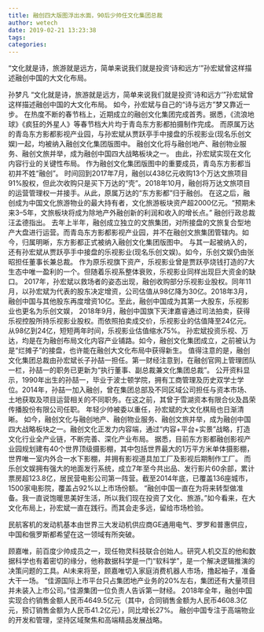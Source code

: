 ```yaml
---
title: 融创四大版图浮出水面，90后少帅任文化集团总裁
author: wetech
date: 2019-02-21 13:23:38
tags: 
categories: 
---
```

“文化就是诗，旅游就是远方，简单来说我们就是投资‘诗和远方’”孙宏斌曾这样描述融创中国的大文化布局。
<!-- more -->
孙梦凡
“文化就是诗，旅游就是远方，简单来说我们就是投资‘诗和远方’”孙宏斌曾这样描述融创中国的大文化布局。
如今，孙宏斌与自己的“诗与远方”梦又靠近一步。
在热度不断的春节档上，近期成立的融创文化集团完成首秀。据悉，《流浪地球》《疯狂的外星人》等春节档大片均于青岛东方影都拍摄制作完成。
而原属万达的青岛东方影都影视产业园，与孙宏斌从贾跃亭手中接盘的乐视影业(现名乐创文娱)一起，均被纳入融创文化集团版图中。
融创文化将与融创地产、融创物业服务、融创文旅并举，成为融创中国四大战略板块之一。
由此，孙宏斌实现在文化内容行业的关键性布局。
作为融创文化集团版图中的重要成员，青岛东方影都当初并不姓“融创”。
时间回到2017年7月，融创以438亿元收购13个万达文旅项目91%股权，但此次收购只是买下万达的“壳”。2018年10月，融创将万达文旅项目的运营管理权一并接手。从此，原属万达的“东方影都”归于融创。
在这之后，融创成为中国文化旅游物业的最大持有者，文化旅游板块资产超2000亿元。“预期未来3–5年，文旅板块将成为除地产外融创新的利润和收入的增长点。” 融创行政总裁汪孟德指出。
去年上半年，融创成立独立的文旅集团，对所接盘的文旅复合型地产大盘进行运营。而青岛东方影都影视产业园，并不在融创文旅集团管辖内。如今，归属明晰，东方影都正式被纳入融创文化集团版图中。
与其一起被纳入的，还有孙宏斌从贾跃亭手中接盘的乐视影业(现名乐创文娱)。如今，乐创文娱仍由张昭担任董事长兼总裁。
作为原乐视旗下资产，乐视影业曾是贾跃亭烧钱打造的7大生态中唯一盈利的一个。但随着乐视系整体衰败，乐视影业同样出现巨大资金的缺口。
2017年，孙宏斌以救场者的姿态出现，融创收购部分乐视影业股权。同年11月，以孙宏斌为代表的股东决定增资，公司估值从98亿降为30亿。2018年3月，融创中国与其他股东再度增资10亿。至此，融创中国成为其第一大股东，乐视影业也更名为乐创文娱，
2018年9月，融创中国旗下天津嘉睿通过司法拍卖，获得乐视控股所持乐视影业股权。而依照拍卖成交价，乐视影业的估值降至24亿元。从98亿到24亿，短短两年时间，乐视影业估值缩水75%。
孙宏斌投资乐视、万达，均是在为融创布局文化内容产业铺路。如今，融创文化集团成立，之前被认为是“烂摊子”的接盘，也许能在融创大文化布局中获得新生。
值得注意的是，融创文化集团总裁由孙宏斌长子孙喆一担任。第一财经注意到，在融创官网上管理团队一栏，孙喆一的职务已更新为“执行董事、副总裁兼文化集团总裁”。
公开资料显示，1990年出生的孙喆一，毕业于波士顿学院，拥有工商管理及历史双学士学位。2014年，孙喆一加入融创，曾在集团总部及不同区域公司担任与资本市场、土地获取及项目运营相关的不同职务。在这之前，其曾于雪湖资本有限合伙及昌荣传播股份有限公司任职。
年轻少帅被委以重任，孙宏斌的大文化棋局也日渐清晰。
如今，融创文化与融创地产、融创物业服务、融创文旅并举，成为融创中国四大战略板块之一。融创文化正发力内容端，通过“内容+平台+实景”战略，打造文化行业全产业链，不断完善、深化产业布局。
据悉，目前东方影都融创影视产业园规划建有40个世界顶级摄影棚，其中包括世界最大的1万平方米单体摄影棚，世界唯一室内外合一水下影棚，并拥有影视道具加工厂及影视后期制作工厂。
而乐创文娱拥有强大的地面发行系统，成立7年至今共出品、发行影片60余部，累计票房超123.8亿，居民营电影公司第一阵营。截至2014年底，已覆盖136座城市，1500家电影院，覆盖占92%以上市场份额。
“融创中国一直在为将来转型做准备。我一直说饱暖思美好生活，所以我们现在投资了文化、旅游。”如今看来，在大文化布局上，孙宏斌一直在践行。而其会走多远，留给市场检验。
 
 
民航客机的发动机基本由世界三大发动机供应商GE通用电气、罗罗和普惠供应，中国和俄罗斯都希望在这一领域有所突破。
顾嘉唯，前百度少帅成员之一，现任物灵科技联合创始人。研究人机交互的他和数据科学也有着密切的缘分，他称数据科学是一门“软科学”，是一个解决逻辑推演的决策问题的工具。AI未来将至，顾嘉唯切入家庭消费机器人市场，撸起袖子，准备大干一场。
“佳源国际上市平台只占集团地产业务的20%左右，集团还有大量项目并未装入上市公司。”佳源集团一位负责人告诉第一财经。
2018年全年，融创中国实现合约销售金额人民币4649.5亿元（其中，合同销售金额为人民币4608.3亿元，预订销售金额为人民币41.2亿元），同比增长27%。
融创中国专注于高端物业的开发和管理，坚持区域聚焦和高端精品发展战略。
